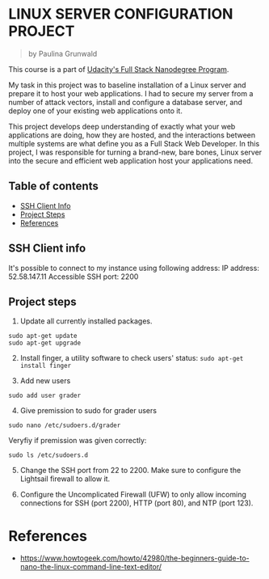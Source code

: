 # LINUX SERVER CONFIGURATION PROJECT
> by Paulina Grunwald

This course is a part of [Udacity's Full Stack Nanodegree Program](https://www.udacity.com/nanodegree).

My task in this project was to baseline installation of a Linux server and prepare it to host your web applications. I had to secure my server from a number of attack vectors, install and configure a database server, and deploy one of your existing web applications onto it.

This project develops deep understanding of exactly what your web applications are doing, how they are hosted, and the interactions between multiple systems are what define you as a Full Stack Web Developer. In this project, I was  responsible for turning a brand-new, bare bones, Linux server into the secure and efficient web application host your applications need.

## Table of contents

- [SSH Client Info](#ssh-client-info)
- [Project Steps](#project-steps)
- [References](#references)


## SSH Client info

It's possible to connect to my instance using following address:
IP address: 52.58.147.11
Accessible SSH port: 2200

## Project steps

1. Update all currently installed packages.
```
sudo apt-get update
sudo apt-get upgrade
```

2. Install finger, a utility software to check users' status: ```sudo apt-get install finger```

3. Add new users
```
sudo add user grader
```

4. Give premission to sudo for grader users
```
sudo nano /etc/sudoers.d/grader
```

Veryfiy if premission was given correctly:
```
sudo ls /etc/sudoers.d
```

5. Change the SSH port from 22 to 2200. Make sure to configure the Lightsail firewall to allow it.

6. Configure the Uncomplicated Firewall (UFW) to only allow incoming connections for SSH (port 2200), HTTP (port 80), and NTP (port 123).



# References
- https://www.howtogeek.com/howto/42980/the-beginners-guide-to-nano-the-linux-command-line-text-editor/

